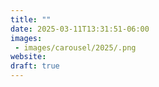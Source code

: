 ```yaml
---
title: ""
date: 2025-03-11T13:31:51-06:00
images:
 - images/carousel/2025/.png
website: 
draft: true
---
```


